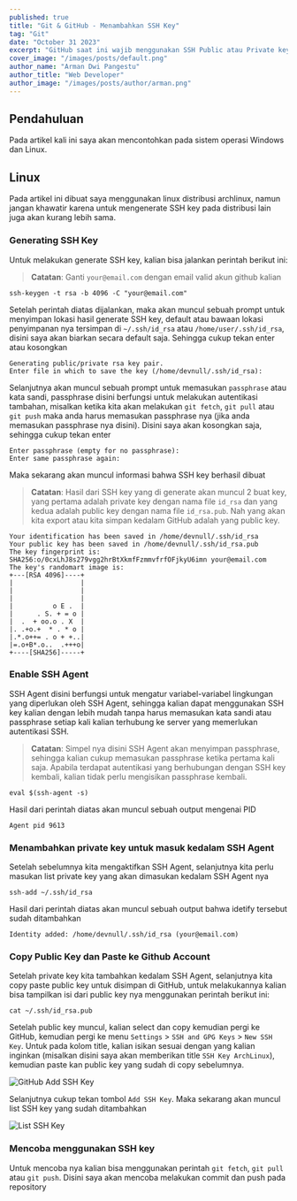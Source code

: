 ```yaml
---
published: true
title: "Git & GitHub - Menambahkan SSH Key"
tag: "Git"
date: "October 31 2023"
excerpt: "GitHub saat ini wajib menggunakan SSH Public atau Private keypair untuk melakukan autentikasi dari local (git) ke remote (github), oleh karena itu pada artikel kali ini saya akan membahas bagaimana cara generate SSH key nya."
cover_image: "/images/posts/default.png"
author_name: "Arman Dwi Pangestu"
author_title: "Web Developer"
author_image: "/images/posts/author/arman.png"
---
```


## Pendahuluan

Pada artikel kali ini saya akan mencontohkan pada sistem operasi Windows dan Linux.

## Linux

Pada artikel ini dibuat saya menggunakan linux distribusi archlinux, namun jangan khawatir karena untuk mengenerate SSH key pada distribusi lain juga akan kurang lebih sama.

### Generating SSH Key

Untuk melakukan generate SSH key, kalian bisa jalankan perintah berikut ini:

> **Catatan**: Ganti `your@email.com` dengan email valid akun github kalian

```shell
ssh-keygen -t rsa -b 4096 -C "your@email.com"
```

Setelah perintah diatas dijalankan, maka akan muncul sebuah prompt untuk menyimpan lokasi hasil generate SSH key, default atau bawaan lokasi penyimpanan nya tersimpan di `~/.ssh/id_rsa` atau `/home/user/.ssh/id_rsa`, disini saya akan biarkan secara default saja. Sehingga cukup tekan enter atau kosongkan

```shell
Generating public/private rsa key pair.
Enter file in which to save the key (/home/devnull/.ssh/id_rsa):
```

Selanjutnya akan muncul sebuah prompt untuk memasukan `passphrase` atau kata sandi, passphrase disini berfungsi untuk melakukan autentikasi tambahan, misalkan ketika kita akan melakukan `git fetch`, `git pull` atau `git push` maka anda harus memasukan passphrase nya (jika anda memasukan passphrase nya disini). Disini saya akan kosongkan saja, sehingga cukup tekan enter

```shell
Enter passphrase (empty for no passphrase):
Enter same passphrase again:
```

Maka sekarang akan muncul informasi bahwa SSH key berhasil dibuat

> **Catatan**: Hasil dari SSH key yang di generate akan muncul 2 buat key, yang pertama adalah private key dengan nama file `id_rsa` dan yang kedua adalah public key dengan nama file `id_rsa.pub`. Nah yang akan kita export atau kita simpan kedalam GitHub adalah yang public key.

```shell
Your identification has been saved in /home/devnull/.ssh/id_rsa
Your public key has been saved in /home/devnull/.ssh/id_rsa.pub
The key fingerprint is:
SHA256:o/0cxLhJ8s279vgg2hrBtXkmfFzmmvfrfOFjkyU6imn your@email.com
The key's randomart image is:
+---[RSA 4096]----+
|                 |
|                 |
|                 |
|          o E .  |
|      . S. + = o |
|  .  + oo.o . X  |
|. .+o.+  * . * o |
|.*.o++= . o + +..|
|=.o+B*.o..  .+++o|
+----[SHA256]-----+
```

### Enable SSH Agent

SSH Agent disini berfungsi untuk mengatur variabel-variabel lingkungan yang diperlukan oleh SSH Agent, sehingga kalian dapat menggunakan SSH key kalian dengan lebih mudah tanpa harus memasukan kata sandi atau passphrase setiap kali kalian terhubung ke server yang memerlukan autentikasi SSH.

> **Catatan**: Simpel nya disini SSH Agent akan menyimpan passphrase, sehingga kalian cukup memasukan passphrase ketika pertama kali saja. Apabila terdapat autentikasi yang berhubungan dengan SSH key kembali, kalian tidak perlu mengisikan passphrase kembali.

```shell
eval $(ssh-agent -s)
```

Hasil dari perintah diatas akan muncul sebuah output mengenai PID

```shell
Agent pid 9613
```

### Menambahkan private key untuk masuk kedalam SSH Agent

Setelah sebelumnya kita mengaktifkan SSH Agent, selanjutnya kita perlu masukan list private key yang akan dimasukan kedalam SSH Agent nya

```shell
ssh-add ~/.ssh/id_rsa
```

Hasil dari perintah diatas akan muncul sebuah output bahwa idetify tersebut sudah ditambahkan

```shell
Identity added: /home/devnull/.ssh/id_rsa (your@email.com)
```

### Copy Public Key dan Paste ke Github Account

Setelah private key kita tambahkan kedalam SSH Agent, selanjutnya kita copy paste public key untuk disimpan di GitHub, untuk melakukannya kalian bisa tampilkan isi dari public key nya menggunakan perintah berikut ini:

```shell
cat ~/.ssh/id_rsa.pub
```

Setelah public key muncul, kalian select dan copy kemudian pergi ke GitHub, kemudian pergi ke menu `Settings` > `SSH and GPG Keys` > `New SSH Key`. Untuk pada kolom title, kalian isikan sesuai dengan yang kalian inginkan (misalkan disini saya akan memberikan title `SSH Key ArchLinux`), kemudian paste kan public key yang sudah di copy sebelumnya.

![GitHub Add SSH Key](${NEXT_PUBLIC_PUBLIC_ASSETS}/git-dan-github-menambahkan-ssh-key/github-add-ssh-key.png)

Selanjutnya cukup tekan tombol `Add SSH Key`. Maka sekarang akan muncul list SSH key yang sudah ditambahkan

![List SSH Key](${NEXT_PUBLIC_PUBLIC_ASSETS}/git-dan-github-menambahkan-ssh-key/list-key.png)

### Mencoba menggunakan SSH key

Untuk mencoba nya kalian bisa menggunakan perintah `git fetch`, `git pull` atau `git push`. Disini saya akan mencoba melakukan commit dan push pada repository
